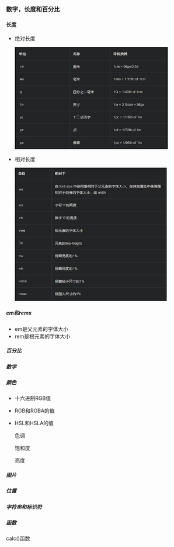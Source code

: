 ### 数字，长度和百分比

#### 长度

- 绝对长度

  <img src="CSS的值和单位.assets/image-20210706094302561.png" alt="image-20210706094302561" style="zoom: 67%;" />

- 相对长度

  <img src="CSS的值和单位.assets/image-20210706094412216.png" alt="image-20210706094412216" style="zoom:67%;" />

##### em和rems

- em是父元素的字体大小
- rem是根元素的字体大小

##### 百分比

##### 数字

##### 颜色

- 十六进制RGB值

- RGB和RGBA的值

- HSL和HSLA的值

  色调

  饱和度

  亮度

##### 图片

##### 位置

##### 字符串和标识符

##### 函数

calc()函数